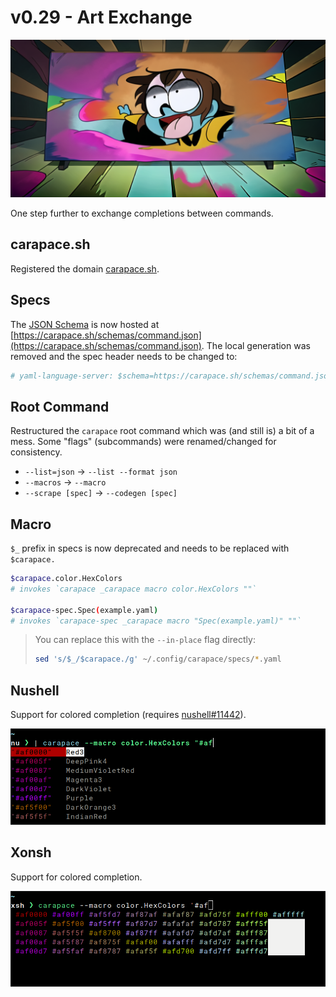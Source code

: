 # v0.29 - Art Exchange

![](./v0.29/banner.png)

One step further to exchange completions between commands.

## carapace.sh

Registered the domain [carapace.sh](https://carapace.sh).

## Specs

The [JSON Schema](http://json-schema.org/) is now hosted at [https://carapace.sh/schemas/command.json](https://carapace.sh/schemas/command.json).
The local generation was removed and the spec header needs to be changed to:

```yaml
# yaml-language-server: $schema=https://carapace.sh/schemas/command.json
````

## Root Command

Restructured the `carapace` root command which was (and still is) a bit of a mess.
Some "flags" (subcommands) were renamed/changed for consistency.

- `--list=json` -> `--list --format json`
- `--macros` -> `--macro`
- `--scrape [spec]` -> `--codegen [spec]`

## Macro

`$_` prefix in specs is now deprecated and needs to be replaced with `$carapace.`

```sh
$carapace.color.HexColors
# invokes `carapace _carapace macro color.HexColors ""`

$carapace-spec.Spec(example.yaml)
# invokes `carapace-spec _carapace macro "Spec(example.yaml)" ""`
```

> You can replace this with the `--in-place` flag directly:
> ```sh
> sed 's/$_/$carapace./g' ~/.config/carapace/specs/*.yaml
> ```
  
## Nushell

Support for colored completion (requires [nushell#11442](https://github.com/nushell/nushell/pull/11442)).

![](./v0.29/nushell.png)

## Xonsh

Support for colored completion.

![](./v0.29/xonsh.png)

